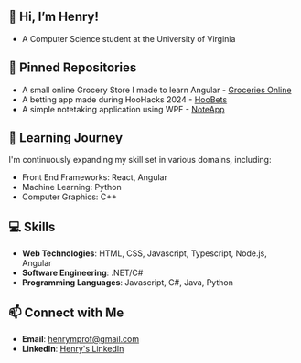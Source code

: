 ## 👋 Hi, I’m Henry!
- A Computer Science student at the University of Virginia

## 📌 Pinned Repositories
- A small online Grocery Store I made to learn Angular - [Groceries Online](https://github.com/HMPrgm/grocery-store-angular)
- A betting app made during HooHacks 2024 - [HooBets](https://github.com/HMPrgm/Hoobets)
- A simple notetaking application using WPF - [NoteApp](https://github.com/HMPrgm/NoteApp)


## 🌱 Learning Journey
I'm continuously expanding my skill set in various domains, including:
- Front End Frameworks: React, Angular
- Machine Learning: Python
- Computer Graphics: C++

## 💻 Skills
- **Web Technologies**: HTML, CSS, Javascript, Typescript, Node.js, Angular
- **Software Engineering**: .NET/C#
- **Programming Languages**: Javascript, C#, Java, Python

## 📫 Connect with Me
- **Email**: henrymprof@gmail.com
- **LinkedIn**: [Henry's LinkedIn](https://www.linkedin.com/in/henry-morris-b87361274/)
<!--- **Portfolio**: [Henry's Portfolio](https://henry-portfolio.com)]-->

